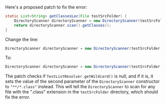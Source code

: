 Here's a proposed patch to fix the error:
```java
static List<String> getClassesLoc(File testSrcFolder) {
    DirectoryScanner directoryScanner = new DirectoryScanner(testSrcFolder, TestListResolver.getWildcard());
    return directoryScanner.scan().getClasses();
}
```
 Change the line:
```java
DirectoryScanner directoryScanner = new DirectoryScanner(testSrcFolder, TestListResolver.getWildcard());
```
To:
```java
DirectoryScanner directoryScanner = new DirectoryScanner(testSrcFolder, TestListResolver.getWildcard() != null ? TestListResolver.getWildcard() : "**/*.class");
```
The patch checks if `TestListResolver.getWildcard()` is null, and if it is, it sets the value of the second parameter of the `DirectoryScanner` constructor to `"**/*.class"` instead. This will tell the `DirectoryScanner` to scan for any file with the ".class" extension in the `testSrcFolder` directory, which should fix the error.